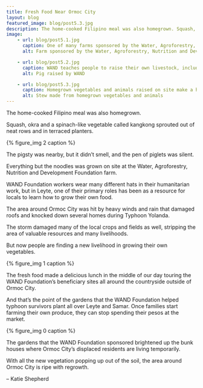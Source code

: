 ```yaml
---
title: Fresh Food Near Ormoc City
layout: blog
featured_image: blog/post5.3.jpg
description: The home-cooked Filipino meal was also homegrown. Squash, okra and a spinach-like vegetable called kangkong sprouted out of neat rows and in terraced planters.
image:
    - url: blog/post5.1.jpg
      caption: One of many farms sponsored by the Water, Agroforestry, Nutrition and Development Foundation is located in a community built on a mountain outside of Ormoc City. (Photo by Neil Bedi)
      alt: Farm sponsored by the Water, Agroforestry, Nutrition and Development Foundation

    - url: blog/post5.2.jpg
      caption: WAND teaches people to raise their own livestock, including pigs, ducks and goats, to produce a sustainable source of meat. (Photo by Neil Bedi)
      alt: Pig raised by WAND

    - url: blog/post5.3.jpg
      caption: Homegrown vegetables and animals raised on site make a hearty stew, one of many dishes, for Water, Agroforestry, Nutrition and Development Foundation volunteers. (Photo by Neil Bedi)
      alt: Stew made from homegrown vegetables and animals
---
```

The home-cooked Filipino meal was also homegrown. 

Squash, okra and a spinach-like vegetable called kangkong sprouted out of neat rows and in terraced planters. 

{% figure_img 2 caption %}

The pigsty was nearby, but it didn’t smell, and the pen of piglets was silent. 

Everything but the noodles was grown on site at the Water, Agroforestry, Nutrition and Development Foundation farm. 

<!--more-->

WAND Foundation workers wear many different hats in their humanitarian work, but in Leyte, one of their primary roles has been as a resource for locals to learn how to grow their own food. 

The area around Ormoc City was hit by heavy winds and rain that damaged roofs and knocked down several homes during Typhoon Yolanda. 

The storm damaged many of the local crops and fields as well, stripping the area of valuable resources and many livelihoods. 

But now people are finding a new livelihood in growing their own vegetables. 

{% figure_img 1 caption %}

The fresh food made a delicious lunch in the middle of our day touring the WAND Foundation’s beneficiary sites all around the countryside outside of Ormoc City. 

And that’s the point of the gardens that the WAND Foundation helped typhoon survivors plant all over Leyte and Samar. Once families start farming their own produce, they can stop spending their pesos at the market.

{% figure_img 0 caption %}

The gardens that the WAND Foundation sponsored brightened up the bunk houses where Ormoc City’s displaced residents are living temporarily.

With all the new vegetation popping up out of the soil, the area around Ormoc City is ripe with regrowth.

<span class="byline byline-blog">– Katie Shepherd</span>
